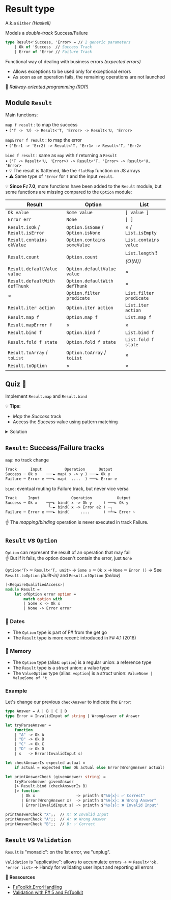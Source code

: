 # Result type

A.k.a `Either` *(Haskell)*

Models a *double-track* Success/Failure

```fsharp
type Result<'Success, 'Error> = // 2 generic parameters
    | Ok of 'Success  // Success Track
    | Error of 'Error // Failure Track
```

Functional way of dealing with business errors *(expected errors)*

- Allows exceptions to be used only for exceptional errors
- As soon as an operation fails, the remaining operations are not launched

🔗 [*Railway-oriented programming (ROP)*](https://fsharpforfunandprofit.com/rop/)

## Module `Result`

Main functions:

`map f result` : to map the success \
• `('T -> 'U) -> Result<'T, 'Error> -> Result<'U, 'Error>`

`mapError f result` : to map the error \
• `('Err1 -> 'Err2) -> Result<'T, 'Err1> -> Result<'T, 'Err2>`

`bind f result` : same as `map` with `f` returning a `Result` \
• `('T -> Result<'U, 'Error>) -> Result<'T, 'Error> -> Result<'U, 'Error>` \
• 💡 The result is flattened, like the `flatMap` function on JS arrays \
• ⚠️ Same type of `'Error` for `f` and the input `result`.

💡 **Since F♯ 7.0**, more functions have been added to the `Result` module, but some functions are missing compared to the `Option` module:

| Result                           | Option                            | List                     |
|----------------------------------|-----------------------------------|--------------------------|
| `Ok value`                       | `Some value`                      | `[ value ]`              |
| `Error err`                      | `None`                            | `[ ]`                    |
| `Result.isOk` / `Result.isError` | `Option.isSome` / `Option.isNone` | × / `List.isEmpty`       |
| `Result.contains okValue`        | `Option.contains someValue`       | `List.contains value`    |
| `Result.count`                   | `Option.count`                    | `List.length` ❗ *(O(N))* |
| `Result.defaultValue value`      | `Option.defaultValue value`       | ×                        |
| `Result.defaultWith defThunk`    | `Option.defaultWith defThunk`     | ×                        |
| ×                                | `Option.filter predicate`         | `List.filter predicate`  |
| `Result.iter action`             | `Option.iter action`              | `List.iter action`       |
| `Result.map f`                   | `Option.map f`                    | `List.map f`             |
| `Result.mapError f`              | ×                                 | ×                        |
| `Result.bind f`                  | `Option.bind f`                   | `List.bind f`            |
| `Result.fold f state`            | `Option.fold f state`             | `List.fold f state`      |
| `Result.toArray` / `toList`      | `Option.toArray` / `toList`       | ×                        |
| `Result.toOption`                | ×                                 | ×                        |

## Quiz 🎲

Implement `Result.map` and `Result.bind`

💡 **Tips:**

- *Map* the *Success* track
- Access the *Success* value using pattern matching

<details>

<summary>Solution</summary>

```fsharp
// ('T -> 'U) -> Result<'T, 'Error> -> Result<'U, 'Error>
let map f result =
    match result with
    | Ok x    -> Ok (f x)  // ☝ Ok -> Ok
    | Error e -> Error e   // ⚠️ The 2 `Error e` don't have the same type!

// ('T -> Result<'U, 'Error>) -> Result<'T, 'Error>
//                            -> Result<'U, 'Error>
let bind f result =
    match result with
    | Ok x    -> f x       // ☝ `f x` already returns a `Result`
    | Error e -> Error e
```

</details>

## `Result`: Success/Failure tracks

`map`: no track change

```txt
Track      Input          Operation      Output
Success ─ Ok x    ───► map( x -> y ) ───► Ok y
Failure ─ Error e ───► map(  ....  ) ───► Error e
```

`bind`: eventual routing to Failure track, but never vice versa

```txt
Track     Input              Operation           Output
Success ─ Ok x    ─┬─► bind( x -> Ok y     ) ───► Ok y
                   └─► bind( x -> Error e2 ) ─┐
Failure ─ Error e ───► bind(     ....      ) ─┴─► Error ~
```

☝ The *mapping/binding* operation is never executed in track Failure.

## `Result` *vs* `Option`

`Option` can represent the result of an operation that may fail \
☝ But if it fails, the option doesn't contain the error, just `None`

`Option<'T>` ≃ `Result<'T, unit>`
→ `Some x` ≃ `Ok x`
→ `None` ≃ `Error ()`
→ See `Result.toOption` *(built-in)* and `Result.ofOption` *(below)*

```fsharp
[<RequireQualifiedAccess>]
module Result =
    let ofOption error option =
        match option with
        | Some x -> Ok x
        | None -> Error error
```

### 📅 Dates

- The `Option` type is part of F# from the get go
- The `Result` type is more recent: introduced in F# 4.1 (2016)

### 📝 Memory

- The `Option` type (alias: `option`) is a regular union: a reference type
- The `Result` type is a *struct* union: a value type
- The `ValueOption` type (alias: `voption`) is a *struct* union: `ValueNone | ValueSome of 't`

### Example

Let's change our previous `checkAnswer` to indicate the `Error`:

```fsharp
type Answer = A | B | C | D
type Error = InvalidInput of string | WrongAnswer of Answer

let tryParseAnswer =
    function
    | "A" -> Ok A
    | "B" -> Ok B
    | "C" -> Ok C
    | "D" -> Ok D
    | s   -> Error(InvalidInput s)

let checkAnswerIs expected actual =
    if actual = expected then Ok actual else Error(WrongAnswer actual)

let printAnswerCheck (givenAnswer: string) =
    tryParseAnswer givenAnswer
    |> Result.bind (checkAnswerIs B)
    |> function
       | Ok x                  -> printfn $"%A{x}: ✅ Correct"
       | Error(WrongAnswer x)  -> printfn $"%A{x}: ❌ Wrong Answer"
       | Error(InvalidInput s) -> printfn $"%s{s}: ❌ Invalid Input"

printAnswerCheck "X";;  // X: ❌ Invalid Input
printAnswerCheck "A";;  // A: ❌ Wrong Answer
printAnswerCheck "B";;  // B: ✅ Correct
```

## `Result` *vs* `Validation`

`Result` is "monadic": on the 1st error, we "unplug".

`Validation` is "applicative": allows to accumulate errors
→ ≃ `Result<'ok, 'error list>`
→ Handy for validating user input and reporting all errors

🔗 **Ressources**

- [FsToolkit.ErrorHandling](https://github.com/demystifyfp/FsToolkit.ErrorHandling)
- [Validation with F# 5 and FsToolkit](https://www.compositional-it.com/news-blog/validation-with-f-5-and-fstoolkit/)
